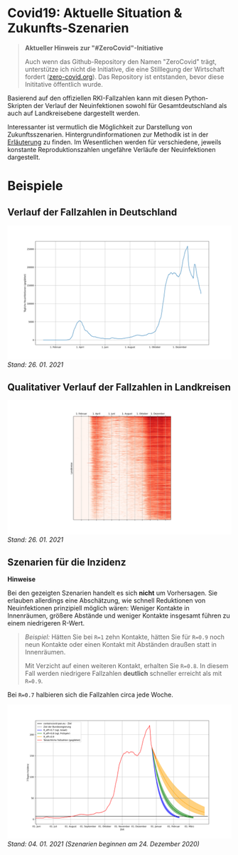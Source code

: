 # Covid19: Aktuelle Situation & Zukunfts-Szenarien
> **Aktueller Hinweis zur "#ZeroCovid"-Initiative**
>
> Auch wenn das Github-Repository den Namen "ZeroCovid" trägt, unterstütze ich nicht die Initiative, die eine Stilllegung der Wirtschaft fordert ([zero-covid.org](https://zero-covid.org)). Das Repository ist entstanden, bevor diese Inititative öffentlich wurde. 

Basierend auf den offiziellen RKI-Fallzahlen kann mit diesen Python-Skripten der Verlauf der Neuinfektionen sowohl für Gesamtdeutschland als auch auf Landkreisebene dargestellt werden. 

Interessanter ist vermutlich die Möglichkeit zur Darstellung von Zukunftsszenarien. Hintergrundinformationen zur Methodik ist in der [Erläuterung](description/Grundlagen.pdf) zu finden. Im Wesentlichen werden für verschiedene, jeweils konstante Reproduktionszahlen ungefähre Verläufe der Neuinfektionen dargestellt.

# Beispiele
## Verlauf der Fallzahlen in Deutschland
![](images/daily-new-cases.png)
*Stand: 26. 01. 2021*

## Qualitativer Verlauf der Fallzahlen in Landkreisen
![](images/counties-2d-view.png)
*Stand: 26. 01. 2021*

## Szenarien für die Inzidenz
**Hinweise**

Bei den gezeigten Szenarien handelt es sich **nicht** um Vorhersagen. Sie erlauben allerdings eine Abschätzung, wie schnell Reduktionen von Neuinfektionen prinzipiell möglich wären: Weniger Kontakte in Innenräumen, größere Abstände und weniger Kontakte insgesamt führen zu einem niedrigeren R-Wert. 
>
> *Beispiel:* Hätten Sie bei `R=1` zehn Kontakte, hätten Sie für `R=0.9` noch neun Kontakte oder einen Kontakt mit Abständen draußen statt in Innenräumen. 
> 
> Mit Verzicht auf einen weiteren Kontakt, erhalten Sie `R=0.8`. In diesem Fall werden niedrigere Fallzahlen **deutlich** schneller erreicht als  mit `R=0.9`. 

Bei `R=0.7` halbieren sich die Fallzahlen circa jede Woche. 

![](images/scenario-24-12-2020.png)
*Stand: 04. 01. 2021 (Szenarien beginnen am 24. Dezember 2020)*